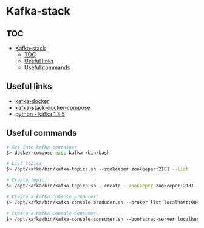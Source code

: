 # Kafka-stack

## TOC

- [Kafka-stack](#kafka-stack)
  - [TOC](#toc)
  - [Useful links](#useful-links)
  - [Useful commands](#useful-commands)

## Useful links

- [kafka-docker](https://github.com/wurstmeister/kafka-docker)
- [kafka-stack-docker-compose](https://github.com/simplesteph/kafka-stack-docker-compose)
- [python - kafka 1.3.5](https://pypi.org/project/kafka/)

## Useful commands

```sh
# Get into kafka container
$> docker-compose exec kafka /bin/bash
```

```sh
# List topics
$> /opt/kafka/bin/kafka-topics.sh --zookeeper zookeeper:2181 --list
```

```sh
# Create topic:
$> /opt/kafka/bin/kafka-topics.sh --create --zookeeper zookeeper:2181 --replication-factor 1 --partitions 1 --topic sampleTopic
```

```sh
# Create a kafka console producer:
$> /opt/kafka/bin/kafka-console-producer.sh --broker-list localhost:9092 --topic topic1
```

```sh
# Create a Kafka Console Consumer.
$> /opt/kafka/bin/kafka-console-consumer.sh --bootstrap-server localhost:9092 --topic topic1 --from-beginning
```
